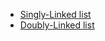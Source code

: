 * [Singly-Linked list](https://github.com/byam/algorithms/blob/master/data_structures/linked_lists/singly_linked_list)
* [Doubly-Linked list](https://github.com/byam/algorithms/blob/master/data_structures/linked_lists/doubly_linked_list)
